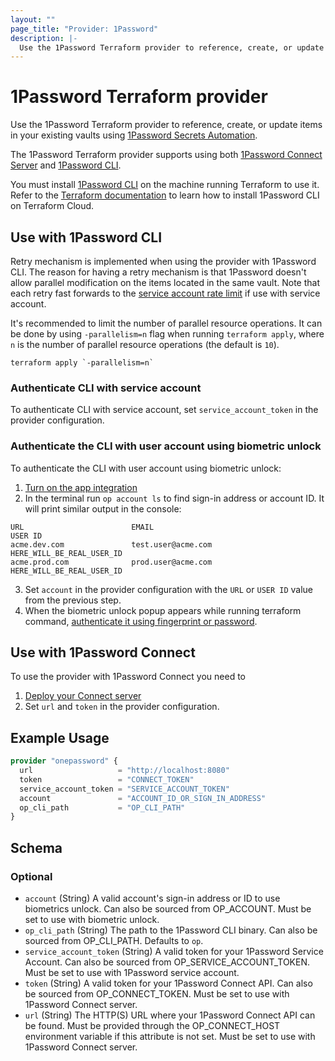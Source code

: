 ```yaml
---
layout: ""
page_title: "Provider: 1Password"
description: |-
  Use the 1Password Terraform provider to reference, create, or update logins, passwords, and database items in your 1Password vaults.
---
```


# 1Password Terraform provider

Use the 1Password Terraform provider to reference, create, or update items in your existing vaults using [1Password Secrets Automation](https://1password.com/secrets).

The 1Password Terraform provider supports using both [1Password Connect Server](https://developer.1password.com/docs/secrets-automation/#1password-connect-server)
and [1Password CLI](https://developer.1password.com/docs/cli).

You must install [1Password CLI](https://developer.1password.com/docs/cli) on the machine running Terraform to use it. Refer to the
[Terraform documentation](https://developer.hashicorp.com/terraform/cloud-docs/run/install-software#only-install-standalone-binaries) to learn how to install 1Password CLI on Terraform Cloud.

## Use with 1Password CLI

Retry mechanism is implemented when using the provider with 1Password CLI. The reason for having a retry mechanism is that 1Password doesn't allow parallel modification on the items located in the same vault.
Note that each retry fast forwards to the [service account rate limit](https://developer.1password.com/docs/service-accounts/rate-limits/) if use with service account.

It's recommended to limit the number of parallel resource operations. It can be done by using `-parallelism=n` flag when running `terraform apply`, where `n` is the number of parallel resource operations (the default is `10`).
```
terraform apply `-parallelism=n`
```

### Authenticate CLI with service account

To authenticate CLI with service account, set `service_account_token` in the provider configuration.

### Authenticate the CLI with user account using biometric unlock

To authenticate the CLI with user account using biometric unlock:
1. [Turn on the app integration](https://developer.1password.com/docs/cli/app-integration/#step-1-turn-on-the-app-integration)
2. In the terminal run `op account ls` to find sign-in address or account ID. It will print similar output in the console:
```
URL                        EMAIL                                         USER ID
acme.dev.com               test.user@acme.com                            HERE_WILL_BE_REAL_USER_ID
acme.prod.com              prod.user@acme.com                            HERE_WILL_BE_REAL_USER_ID
```
3. Set `account` in the provider configuration with the `URL` or `USER ID` value from the previous step.
4. When the biometric unlock popup appears while running terraform command, [authenticate it using fingerprint or password](https://developer.1password.com/docs/cli/app-integration/#step-2-enter-any-command-to-sign-in).

## Use with 1Password Connect

To use the provider with 1Password Connect you need to
1. [Deploy your Connect server](https://developer.1password.com/docs/connect/get-started#deployment)
2. Set `url` and `token` in the provider configuration.

## Example Usage

```terraform
provider "onepassword" {
  url                   = "http://localhost:8080"
  token                 = "CONNECT_TOKEN"
  service_account_token = "SERVICE_ACCOUNT_TOKEN"
  account               = "ACCOUNT_ID_OR_SIGN_IN_ADDRESS"
  op_cli_path           = "OP_CLI_PATH"
}
```

<!-- schema generated by tfplugindocs -->
## Schema

### Optional

- `account` (String) A valid account's sign-in address or ID to use biometrics unlock. Can also be sourced from OP_ACCOUNT. Must be set to use with biometric unlock.
- `op_cli_path` (String) The path to the 1Password CLI binary. Can also be sourced from OP_CLI_PATH. Defaults to `op`.
- `service_account_token` (String) A valid token for your 1Password Service Account. Can also be sourced from OP_SERVICE_ACCOUNT_TOKEN. Must be set to use with 1Password service account.
- `token` (String) A valid token for your 1Password Connect API. Can also be sourced from OP_CONNECT_TOKEN. Must be set to use with 1Password Connect server.
- `url` (String) The HTTP(S) URL where your 1Password Connect API can be found. Must be provided through the OP_CONNECT_HOST environment variable if this attribute is not set. Must be set to use with 1Password Connect server.
